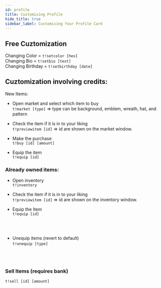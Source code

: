 ```yaml
---
id: profile
title: Customising Profile
hide_title: true
sidebar_label: Customising Your Profile Card
---
```


## Free Cuztomization

Changing Color = `t!setcolor [hex]` <br/>
Changing Bio = `t!setbio [text]` <br/>
Changing Birthday = `t!setbirthday [date]` <br/>

## Cuztomization involving credits:

New Items: <br/>
- Open market and select which item to buy <br/>
`t!market [type]` => type can be background, emblem, wreath, hat, and pattern

- Check the item if it is in to your liking <br/>
`t!previewitem [id]` => id are shown on the market window.

- Make the purchase <br/>
`t!buy [id] [amount]`

- Equip the item <br/>
`t!equip [id]`


### Already owned items:
- Open inventory <br/>
`t!inventory`

- Check the item if it is in to your liking <br/>
`t!previewitem [id]` => id are shown on the inventory window.

- Equip the Item <br/>
`t!equip [id]`

<br/><br/>

- Unequip items (revert to default) <br/>
`t!unequip [type]`

<br/><br/>

### Sell Items (requires bank)
`t!sell [id] [amount]`
